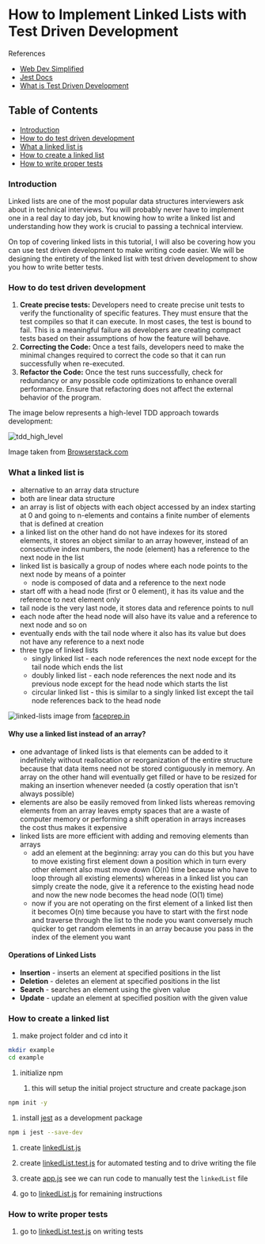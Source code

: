 # How to Implement Linked Lists with Test Driven Development

References

- [Web Dev Simplified](https://www.youtube.com/watch?v=gJjPWA8wpQg&list=PLZlA0Gpn_vH_7qOMYNO7fdvIN9_kYEo2I)
- [Jest Docs](https://jestjs.io/docs/getting-started)
- [What is Test Driven Development](https://www.browserstack.com/guide/what-is-test-driven-development)

## Table of Contents

- [Introduction](#introduction)
- [How to do test driven development](#how-to-do-test-drive-development)
- [What a linked list is](#what-a-linked-list-is)
- [How to create a linked list](#how-to-create-a-linked-list)
- [How to write proper tests](#how-to-write-proper-tests)

### Introduction

Linked lists are one of the most popular data structures interviewers ask about in technical interviews. You will probably never have to implement one in a real day to day job, but knowing how to write a linked list and understanding how they work is crucial to passing a technical interview.

On top of covering linked lists in this tutorial, I will also be covering how you can use test driven development to make writing code easier. We will be designing the entirety of the linked list with test driven development to show you how to write better tests.

### How to do test driven development

1. **Create precise tests:** Developers need to create precise unit tests to verify the functionality of specific features. They must ensure that the test compiles so that it can execute. In most cases, the test is bound to fail. This is a meaningful failure as developers are creating compact tests based on their assumptions of how the feature will behave.
1. **Correcting the Code:** Once a test fails, developers need to make the minimal changes required to correct the code so that it can run successfully when re-executed.
1. **Refactor the Code:** Once the test runs successfully, check for redundancy or any possible code optimizations to enhance overall performance. Ensure that refactoring does not affect the external behavior of the program.

The image below represents a high-level TDD approach towards development:

![tdd_high_level](/imgs/tdd_high_level_flow_chart.png)

Image taken from [Browserstack.com](https://www.browserstack.com/guide/what-is-test-driven-development)

### What a linked list is

- alternative to an array data structure
- both are linear data structure
- an array is list of objects with each object accessed by an index starting at 0 and going to n-elements and contains a finite number of elements that is defined at creation
- a linked list on the other hand do not have indexes for its stored elements, it stores an object similar to an array however, instead of an consecutive index numbers, the node (element) has a reference to the next node in the list
- linked list is basically a group of nodes where each node points to the next node by means of a pointer
  - node is composed of data and a reference to the next node
- start off with a head node (first or 0 element), it has its value and the reference to next element only
- tail node is the very last node, it stores data and reference points to null
- each node after the head node will also have its value and a reference to next node and so on
- eventually ends with the tail node where it also has its value but does not have any reference to a next node
- three type of linked lists
  - singly linked list - each node references the next node except for the tail node which ends the list
  - doubly linked list - each node references the next node and its previous node except for the head node which starts the list
  - circular linked list - this is similar to a singly linked list except the tail node references back to the head node

![linked-lists](/imgs/types-of-linked-list.png)
image from [faceprep.in](https://www.faceprep.in/data-structures/linked-list-introduction/)

#### Why use a linked list instead of an array?

- one advantage of linked lists is that elements can be added to it indefinitely without reallocation or reorganization of the entire structure because that data items need not be stored contiguously in memory. An array on the other hand will eventually get filled or have to be resized for making an insertion whenever needed (a costly operation that isn't always possible)
- elements are also be easily removed from linked lists whereas removing elements from an array leaves empty spaces that are a waste of computer memory or performing a shift operation in arrays increases the cost thus makes it expensive
- linked lists are more efficient with adding and removing elements than arrays
  - add an element at the beginning: array you can do this but you have to move existing first element down a position which in turn every other element also must move down (O(n) time because who have to loop through all existing elements) whereas in a linked list you can simply create the node, give it a reference to the existing head node and now the new node becomes the head node (O(1) time)
  - now if you are not operating on the first element of a linked list then it becomes O(n) time because you have to start with the first node and traverse through the list to the node you want conversely much quicker to get random elements in an array because you pass in the index of the element you want

#### Operations of Linked Lists

- **Insertion** - inserts an element at specified positions in the list
- **Deletion** - deletes an element at specified positions in the list
- **Search** - searches an element using the given value
- **Update** - update an element at specified position with the given value

### How to create a linked list

1. make project folder and cd into it

```bash
mkdir example
cd example
```

1. initialize npm

   1. this will setup the initial project structure and create package.json

```bash
npm init -y
```

1. install [jest](https://jestjs.io/) as a development package

```bash
npm i jest --save-dev
```

1. create [linkedList.js](/javascript/data_structures/linked_lists_with_TDD/notes/linkedListjs.md)
1. create [linkedList.test.js](/javascript/data_structures/linked_lists_with_TDD/notes/linkedList.testjs.md) for automated testing and to drive writing the file
1. create [app.js](/javascript/data_structures/linked_lists_with_TDD/notes/appjs.md) see we can run code to manually test the `linkedList` file

1. go to [linkedList.js](/javascript/data_structures/linked_lists_with_TDD/notes/linkedListjs.md) for remaining instructions

### How to write proper tests

1. go to [linkedList.test.js](/javascript/data_structures/linked_lists_with_TDD/notes/linkedList.testjs.md) on writing tests
